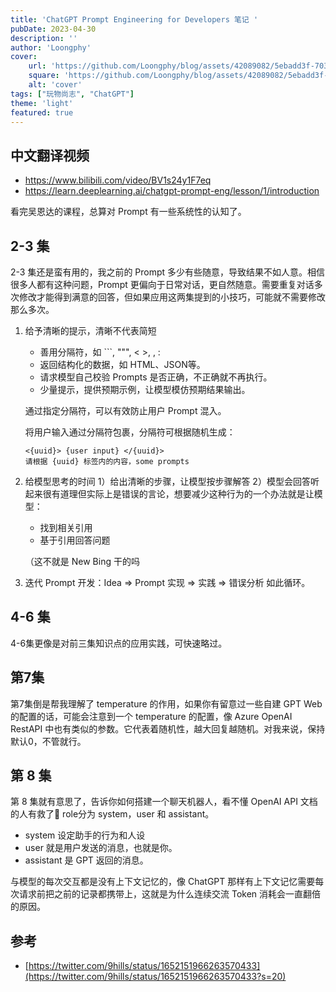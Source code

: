 ```yaml
---
title: 'ChatGPT Prompt Engineering for Developers 笔记 '
pubDate: 2023-04-30
description: ''
author: 'Loongphy'
cover:
    url: 'https://github.com/Loongphy/blog/assets/42089082/5ebadd3f-7032-4f9c-90fc-e7f898c0ebd0'
    square: 'https://github.com/Loongphy/blog/assets/42089082/5ebadd3f-7032-4f9c-90fc-e7f898c0ebd0'
    alt: 'cover'
tags: ["玩物尚志", "ChatGPT"] 
theme: 'light'
featured: true
---
```

## 中文翻译视频

- https://www.bilibili.com/video/BV1s24y1F7eq
- https://learn.deeplearning.ai/chatgpt-prompt-eng/lesson/1/introduction

看完吴恩达的课程，总算对 Prompt 有一些系统性的认知了。

## 2-3 集

2-3 集还是蛮有用的，我之前的 Prompt 多少有些随意，导致结果不如人意。相信很多人都有这种问题，Prompt 更偏向于日常对话，更自然随意。需要重复对话多次修改才能得到满意的回答，但如果应用这两集提到的小技巧，可能就不需要修改那么多次。

1. 给予清晰的提示，清晰不代表简短
    - 善用分隔符，如 ```, """, < >, <tag> </tag>, :
    - 返回结构化的数据，如 HTML、JSON等。
    - 请求模型自己校验 Prompts 是否正确，不正确就不再执行。
    - 少量提示，提供预期示例，让模型模仿预期结果输出。
    
    通过指定分隔符，可以有效防止用户 Prompt 混入。
    
    将用户输入通过分隔符包裹，分隔符可根据随机生成：
    
    ```
    <{uuid}> {user input} </{uuid}>
    请根据 {uuid} 标签内的内容，some prompts
    ```
    
2. 给模型思考的时间
1）给出清晰的步骤，让模型按步骤解答
2）模型会回答听起来很有道理但实际上是错误的言论，想要减少这种行为的一个办法就是让模型：
    - 找到相关引用
    - 基于引用回答问题
    
    （这不就是 New Bing 干的吗
    
3. 迭代 Prompt 开发：Idea => Prompt 实现 => 实践 => 错误分析 如此循环。

## 4-6 集

4-6集更像是对前三集知识点的应用实践，可快速略过。

## 第7集

第7集倒是帮我理解了 temperature 的作用，如果你有留意过一些自建 GPT Web 的配置的话，可能会注意到一个 temperature 的配置，像 Azure OpenAI RestAPI 中也有类似的参数。它代表着随机性，越大回复越随机。对我来说，保持默认0，不管就行。

## 第 8 集

第 8 集就有意思了，告诉你如何搭建一个聊天机器人，看不懂 OpenAI API 文档的人有救了🤣
role分为 system，user 和 assistant。

- system 设定助手的行为和人设
- user 就是用户发送的消息，也就是你。
- assistant 是 GPT 返回的消息。

与模型的每次交互都是没有上下文记忆的，像 ChatGPT 那样有上下文记忆需要每次请求前把之前的记录都携带上，这就是为什么连续交流 Token 消耗会一直翻倍的原因。

## 参考

- [https://twitter.com/9hills/status/1652151966263570433](https://twitter.com/9hills/status/1652151966263570433?s=20)